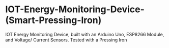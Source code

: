 # IOT-Energy-Monitoring-Device-(Smart-Pressing-Iron)
IOT Energy Monitoring Device, built with an Arduino Uno, ESP8266 Module, and Voltage/ Current Sensors. Tested with a Pressing Iron
